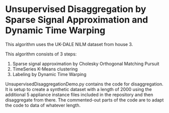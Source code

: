 # Unsupervised Disaggregation by Sparse Signal Approximation and Dynamic Time Warping

This algorithm uses the UK-DALE NILM dataset from house 3.

This algorithm consists of 3 steps:
  1) Sparse signal approximation by Cholesky Orthogonal Matching Pursuit
  2) TimeSeries K-Means clustering
  3) Labeling by Dynamic Time Warping

UnsupervisedDisaggregationDemo.py contains the code for disaggregation. It is setup to create a synthetic dataset with a length of 2000 using the additional 5 appliance instance files included in the repository and then disaggregate from there. The commented-out parts of the code are to adapt the code to data of whatever length.
